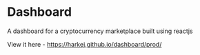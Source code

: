 # Dashboard

A dashboard for a cryptocurrency marketplace built using reactjs

View it here - https://harkej.github.io/dashboard/prod/

